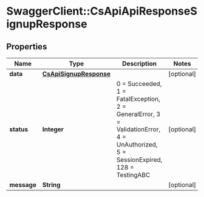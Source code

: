 # SwaggerClient::CsApiApiResponseSignupResponse

## Properties
Name | Type | Description | Notes
------------ | ------------- | ------------- | -------------
**data** | [**CsApiSignupResponse**](CsApiSignupResponse.md) |  | [optional] 
**status** | **Integer** | 0 &#x3D; Succeeded, 1 &#x3D; FatalException, 2 &#x3D; GeneralError, 3 &#x3D; ValidationError, 4 &#x3D; UnAuthorized, 5 &#x3D; SessionExpired, 128 &#x3D; TestingABC | [optional] 
**message** | **String** |  | [optional] 


